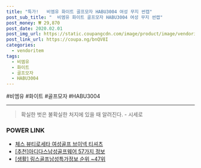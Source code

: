 ```yaml
--- 
title: "특가!   비엠유 화이트 골프모자 HABU3004 여성 무지 썬캡" 
post_sub_title: "  비엠유 화이트 골프모자 HABU3004 여성 무지 썬캡" 
post_money: ₩ 29,870 
post_date: 2020.02.01 
post_img_url: https://static.coupangcdn.com/image/product/image/vendoritem/2019/07/31/3560357743/00cd599e-002a-4aa2-8f45-899ba4d87d68.jpg 
post_link_url: https://coupa.ng/bnQV8I 
categories: 
  - vendoritem 
tags: 
  - 비엠유 
  - 화이트 
  - 골프모자 
  - HABU3004 
--- 
```

  #비엠유 #화이트 #골프모자 #HABU3004 
<hr> 

> 확실한 벗은 불확실한 처지에 있을 때 알려진다. - 시세로 


### POWER LINK

* <a href="https://blog.naver.com/fasyy4321/221789710988" target="_blank">체스 뷰티로세타 여성골프 브이넥 티셔츠</a>
* <a href="https://blog.naver.com/fasyy4321/221788446037" target="_blank">[추천]아디다스남성골프웨어 57가지 정보</a>
* <a href="https://blog.naver.com/sakai111/221772390623" target="_blank"> [생활] 링스골프남성특가정보 순위 ~47위</a>
